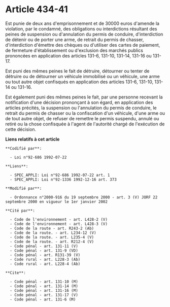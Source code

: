 # Article 434-41

Est punie de deux ans d'emprisonnement et de 30000 euros d'amende la violation, par le condamné, des obligations ou
interdictions résultant des peines de suspension ou d'annulation du permis de conduire, d'interdiction de détenir ou de
porter une arme, de retrait du permis de chasser, d'interdiction d'émettre des chèques ou d'utiliser des cartes de paiement,
de fermeture d'établissement ou d'exclusion des marchés publics prononcées en application des articles 131-6, 131-10, 131-14,
131-16 ou 131-17.

Est puni des mêmes peines le fait de détruire, détourner ou tenter de détruire ou de détourner un véhicule immobilisé ou un
véhicule, une arme ou tout autre objet confisqués en application des articles 131-6, 131-10, 131-14 ou 131-16.

Est également puni des mêmes peines le fait, par une personne recevant la notification d'une décision prononçant à son égard,
en application des articles précités, la suspension ou l'annulation du permis de conduire, le retrait du permis de chasser ou
la confiscation d'un véhicule, d'une arme ou de tout autre objet, de refuser de remettre le permis suspendu, annulé ou retiré
ou la chose confisquée à l'agent de l'autorité chargé de l'exécution de cette décision.

**Liens relatifs à cet article**

	**Codifié par**:

	  - Loi n°92-686 1992-07-22

	**Liens**:

	  - SPEC_APPLI: Loi n°92-686 1992-07-22 art. 1
	  - SPEC_APPLI: Loi n°92-1336 1992-12-16 art. 373

	**Modifié par**:

	  - Ordonnance n°2000-916 du 19 septembre 2000 - art. 3 (V) JORF 22 septembre 2000 en vigueur le 1er janvier 2002

	**Cité par**:

	  - Code de l'environnement - art. L428-2 (V)
	  - Code de l'environnement - art. L428-3 (V)
	  - Code de la route - art. R243-2 (Ab)
	  - Code de la route. - art. L234-12 (V)
	  - Code de la route. - art. L235-4 (V)
	  - Code de la route. - art. R212-4 (V)
	  - Code pénal - art. 131-11 (V)
	  - Code pénal - art. 131-9 (VD)
	  - Code pénal - art. R131-39 (V)
	  - Code rural - art. L228-3 (Ab)
	  - Code rural - art. L228-4 (Ab)

	**Cite**:

	  - Code pénal - art. 131-10 (M)
	  - Code pénal - art. 131-14 (M)
	  - Code pénal - art. 131-16 (M)
	  - Code pénal - art. 131-17 (V)
	  - Code pénal - art. 131-6 (M)
